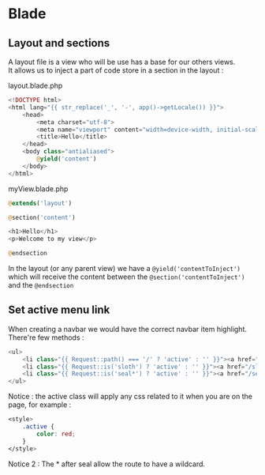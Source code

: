# Blade

## Layout and sections

A layout file is a view who will be use has a base for our others views.   
It allows us to inject a part of code store in a section in the layout : 

layout.blade.php
```php
<!DOCTYPE html>
<html lang="{{ str_replace('_', '-', app()->getLocale()) }}">
    <head>
        <meta charset="utf-8">
        <meta name="viewport" content="width=device-width, initial-scale=1">
        <title>Hello</title>
    </head>
    <body class="antialiased">
        @yield('content')
    </body>
</html>
```

myView.blade.php
```php
@extends('layout')

@section('content')

<h1>Hello</h1>
<p>Welcome to my view</p>

@endsection
```
In the layout (or any parent view) we have a `@yield('contentToInject')` which will receive the content between the `@section('contentToInject')` and the `@endsection`

## Set active menu link

When creating a navbar we would have the correct navbar item highlight. There're few methods : 

```php
<ul>
    <li class="{{ Request::path() === '/' ? 'active' : '' }}"><a href="/">Home</a></li>
    <li class="{{ Request::is('sloth') ? 'active' : '' }}"><a href="/sloth">Sloth</a></li>
    <li class="{{ Request::is('seal*') ? 'active' : '' }}"><a href="/seal/1">Seal</a></li>
</ul>
```

Notice : the active class will apply any css related to it when you are on the page, for example : 
```css
<style>
    .active {
        color: red;
    }
</style>
```
Notice 2 : The * after seal allow the route to have a wildcard.   
